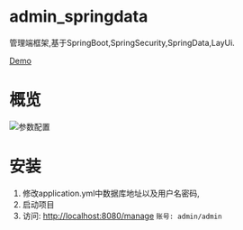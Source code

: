 # admin_springdata
管理端框架,基于SpringBoot,SpringSecurity,SpringData,LayUi.

[Demo](http://ramer.iok.la/manage/index)

# 概览
![参数配置](http://pls25e6vd.bkt.clouddn.com/config.png)

# 安装
1. 修改application.yml中数据库地址以及用户名密码,
2. 启动项目
3. 访问: [http://localhost:8080/manage](http://localhost:8080/manage) `账号: admin/admin`

